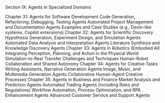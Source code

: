 Section IX: Agents in Specialized Domains

Chapter 31: Agents for Software Development
Code Generation, Refactoring, Debugging, Testing Agents
Automated Project Management and Documentation Agents
Examples and Case Studies (e.g., Devin-like systems, Copilot extensions)
Chapter 32: Agents for Scientific Discovery
Hypothesis Generation, Experiment Design, and Simulation Agents
Automated Data Analysis and Interpretation Agents
Literature Synthesis and Knowledge Discovery Agents
Chapter 33: Agents in Robotics (Embodied AI)
Integrating Perception, Planning, and Action in the Physical World
Simulation-to-Real Transfer Challenges and Techniques
Human-Robot Collaboration and Shared Autonomy
Chapter 34: Agents for Creative Tasks
Writing Assistants, Narrative Generation Agents
Image, Music, and Multimedia Generation Agents
Collaborative Human-Agent Creative Processes
Chapter 35: Agents in Business and Finance
Market Analysis and Prediction Agents
Automated Trading Agents (including Risks and Regulations)
Workflow Automation, Process Optimization, and RPA Enhancement Agents
Advanced Customer Service and Support Agents
